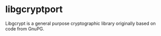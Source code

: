 # libgcryptport
Libgcrypt is a general purpose cryptographic library originally based on code from GnuPG.
